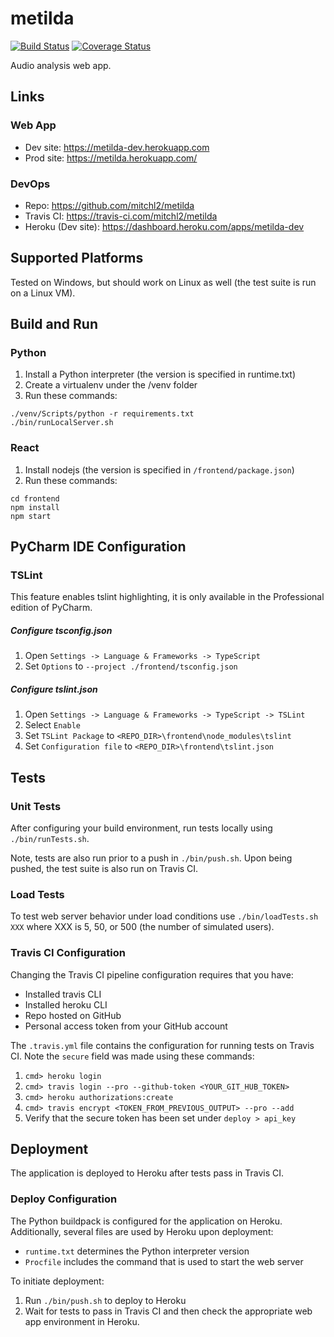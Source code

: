 # metilda
[![Build Status](https://travis-ci.com/metilda-uw/metilda.svg?branch=master)](https://travis-ci.com/metilda-uw/metilda)
[![Coverage Status](https://coveralls.io/repos/github/metilda-uw/metilda/badge.svg?branch=master)](https://coveralls.io/github/metilda-uw/metilda?branch=master)

Audio analysis web app.

## Links
### Web App
- Dev site: https://metilda-dev.herokuapp.com
- Prod site: https://metilda.herokuapp.com/
### DevOps
- Repo: https://github.com/mitchl2/metilda 
- Travis CI: https://travis-ci.com/mitchl2/metilda
- Heroku (Dev site): https://dashboard.heroku.com/apps/metilda-dev

## Supported Platforms
Tested on Windows, but should work on Linux as well (the test suite is run on a Linux VM).

## Build and Run
### Python
1) Install a Python interpreter (the version is specified in runtime.txt)
1) Create a virtualenv under the /venv folder
1) Run these commands:
```
./venv/Scripts/python -r requirements.txt
./bin/runLocalServer.sh
```

### React
1) Install nodejs (the version is specified in `/frontend/package.json`)
1) Run these commands:
```
cd frontend
npm install 
npm start
```

## PyCharm IDE Configuration
### TSLint
This feature enables tslint highlighting, it is only available in the Professional edition of PyCharm.
##### Configure tsconfig.json
1) Open `Settings -> Language & Frameworks -> TypeScript`
1) Set `Options` to `--project ./frontend/tsconfig.json`
##### Configure tslint.json
1) Open `Settings -> Language & Frameworks -> TypeScript -> TSLint`
1) Select `Enable`
1) Set `TSLint Package` to `<REPO_DIR>\frontend\node_modules\tslint`
1) Set `Configuration file` to `<REPO_DIR>\frontend\tslint.json`

## Tests

### Unit Tests
After configuring your build environment, run tests locally using `./bin/runTests.sh`. 

Note, tests are also run prior to a push in `./bin/push.sh`. Upon being pushed, the test suite is also
run on Travis CI.

### Load Tests
To test web server behavior under load conditions use `./bin/loadTests.sh XXX` where XXX is 5, 50, or 500 (the
number of simulated users).

### Travis CI Configuration
Changing the Travis CI pipeline configuration requires that you have:
- Installed travis CLI
- Installed heroku CLI
- Repo hosted on GitHub
- Personal access token from your GitHub account

The `.travis.yml` file contains the configuration for running tests on Travis CI. Note the
`secure` field was made using these commands:
1) `cmd> heroku login`
1) `cmd> travis login --pro --github-token <YOUR_GIT_HUB_TOKEN>`
1) `cmd> heroku authorizations:create`
1) `cmd> travis encrypt <TOKEN_FROM_PREVIOUS_OUTPUT> --pro --add`
1) Verify that the secure token has been set under `deploy > api_key`
  
## Deployment
The application is deployed to Heroku after tests pass in Travis CI.

### Deploy Configuration
The Python buildpack is configured for the application on Heroku. Additionally, several files are used by Heroku upon
deployment:
- `runtime.txt` determines the Python interpreter version
- `Procfile` includes the command that is used to start the web server 

To initiate deployment: 
1) Run `./bin/push.sh` to deploy to Heroku
1) Wait for tests to pass in Travis CI and then check the appropriate web app environment in Heroku. 
